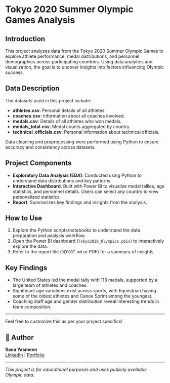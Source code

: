 # Tokyo 2020 Summer Olympic Games Analysis

## Introduction

This project analyzes data from the Tokyo 2020 Summer Olympic Games to explore athlete performance, medal distributions, and personnel demographics across participating countries. Using data analytics and visualization, the goal is to uncover insights into factors influencing Olympic success.

## Data Description

The datasets used in this project include:

- **athletes.csv**: Personal details of all athletes.
- **coaches.csv**: Information about all coaches involved.
- **medals.csv**: Details of all athletes who won medals.
- **medals_total.csv**: Medal counts aggregated by country.
- **technical_officials.csv**: Personal information about technical officials.

Data cleaning and preprocessing were performed using Python to ensure accuracy and consistency across datasets.

## Project Components

- **Exploratory Data Analysis (EDA)**: Conducted using Python to understand data distributions and key patterns.
- **Interactive Dashboard**: Built with Power BI to visualize medal tallies, age statistics, and personnel details. Users can select any country to view personalized statistics.
- **Report**: Summarizes key findings and insights from the analysis.

## How to Use

1. Explore the Python scripts/notebooks to understand the data preparation and analysis workflow.
2. Open the Power BI dashboard (`Tokyo2020_Olympics.pbix`) to interactively explore the data.
3. Refer to the report file (`REPORT.md` or PDF) for a summary of insights.

## Key Findings

- The United States led the medal tally with 113 medals, supported by a large team of athletes and coaches.
- Significant age variations exist across sports, with Equestrian having some of the oldest athletes and Canoe Sprint among the youngest.
- Coaching staff age and gender distribution reveal interesting trends in team composition.

---

Feel free to customize this as per your project specifics!


## 👤 Author

**Sana Yasmeen**  
[LinkedIn](https://www.linkedin.com/) | [Portfolio](https://github.com/sy-k90)

---

*This project is for educational purposes and uses publicly available Olympic data.*
